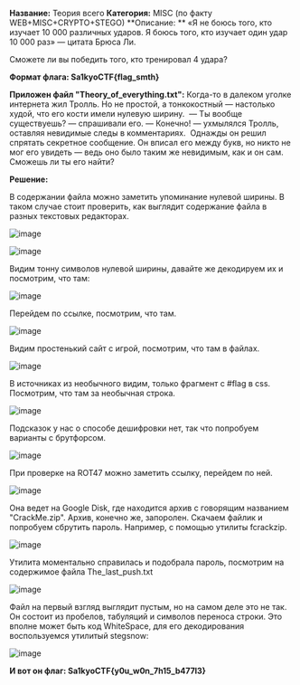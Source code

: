 **Название:** Теория всего
**Категория:** MISC (по факту WEB+MISC+CRYPTO+STEGO)
**Описание: **
«Я не боюсь того, кто изучает 10 000 различных ударов. Я боюсь того, кто изучает один удар 10 000 раз» — цитата Брюса Ли. 

Сможете ли вы победить того, кто тренировал 4 удара?

**Формат флага: Sa1kyoCTF{flag_smth}**

**Приложен файл "Theory_of_everything.txt":**
‌‬‍‍‬‌‬‌‌‬‍‍‬‌‬‌Когда‌‬‍‍‬‌‬‌‌‬‍‍‬‌‬‌‌‬‍‍‬‌‬‌‌‬‍‍‬‌‬‌‌‬‍‍‬‌‬‌‌‬‍‍‬‌‬‌‌‬‍‍‬‌‬‌‌‬‍‍‬‌‬‌‌‬‍‍‬‌‬‌‌‬‍‍‬‌‬‌-‌‬‍‍‬‌‬‌то‌‬‍‍‬‌‬‌‌‬‍‍‬‌‬‌‌‬‍‍‬‌‬‌‌‬‍‍‬‌‬‌‌‬‍‍‬‌‬‌‌‬‍‍‬‌‬‌‌‬‍‍‬‌‬‌‌‬‍‍‬‌‬‌ ‌‬‍‍‬‌‬‌‌‬‍‍‬‌‬‌‌‬‍‍‬‌‬‌‌‬‍‍‬‌‬‌‌‬‍‍‬‌‬‌‌‬‍‍‬‌‬‌в‌‬‍‍‬‌‬‌ ‌‬‍‍‬‌‬‌‌‬‍‍‬‌‬‌‌‬‍‍‬‌‬‌‌‬‍‍‬‌‬‌‌‬‍‍‬‌‬‌‌‬‍‍‬‌‬‌‌‬‍‍‬‌‬‌далеком ‌‬‍‍‬‌‬‌‌‬‍‍‬‌‬‌уголке‌‬‍‍‬‌‬‌‌‬‍‍‬‌‬‌‌‬‍‍‬‌‬‌‌‌‌‌‌‌‬‬‌‬‍‍‬‌‬‌‌‬‍‍‬‌‬‌‌‬‍‍‬‌‬‌‌‬‍‍‬‌‬‌‌‬‍‍‬‌‬‌‌‬‍‍‬‌‬‌‌‬‍‍‬‌‬‌ ‌‬‍‍‬‌‬‌‌‬‍‍‬‌‬‌‌‬‍‍‬‌‬‌интернета‌‬‍‍‬‌‬‌‌‬‍‍‬‌‬‌‌‬‍‍‬‌‌‌‌‬‍‍‬‌‌‌‌‬‍‍‬‌‌‌ жил‌‬‍‍‬‌‌‌‌‬‍‍‬‌‌‌‌‬‍‍‬‌‌‌ Тролль‌‬‍‍‬‌‌‌‌‬‍‍‬‌‌‌‌‬‍‍‬‌‌‌.‌‬‍‍‬‌‌‌‌‬‍‍‬‌‌‌‌‬‍‍‬‌‌‌ Но‌‬‍‍‬‌‌‌‌‬‍‍‬‌‌‌‌‬‍‍‬‌‌‌‌‬‍‍‬‌‌‌‌‬‍‍‬‌‌‌‌‬‍‍‬‌‌‌‌‬‍‍‬‌‌‌‌‬‍‍‬‌‬‌‌‬‍‍‬‌‬‌‌‬‍‍‬‌‬‌‌‬‍‍‬‌‬‌‌‬‍‍‬‌‬‌‌‬‍‍‬‌‬‌‌‬‍‍‬‌‬‌‌‬‍‍‬‌‬‌‌‬‍‍‬‌‬‌‌‌‌‌‌‌‬‬‌‬‍‍‬‌‬‌‌‬‍‍‬‌‬‌‌‬‍‍‬‌‬‌‌‬‍‍‬‌‬‌ ‌‬‍‍‬‌‬‌‌‬‍‍‬‌‌‌‌‬‍‍‬‌‌‌‌‬‍‍‬‍‌‍не‌‬‍‍‬‍‌‍‌‬‍‍‬‍‌‍‌‬‍‍‬‍‌‍‌‬‍‍‬‍‌‍‌‬‍‍‬‍‌‍‌‬‍‍‬‍‌‍‌‬‍‍‬‍‌‍‌‬‍‍‬‍‌‍‌‬‍‍‬‍‌‍‌‬‍‍‬‍‌‍‌‬‍‍‬‍‌‍‌‬‍‍‬‍‌‍‌‬‍‍‬‍‌‍ ‌‬‍‍‬‍‌‍простой‌‬‍‍‬‍‌‍‌‬‍‍‬‍‌‍‌‬‍‍‬‍‌‍‌‬‍‍‬‍‌‍‌‬‍‍‬‍‌‍‌‬‍‍‬‍‌‍‌‬‍‍‬‍‌‍‌‬‍‍‬‍‌‍‌‬‍‍‬‍‌‍‌‬‍‍‬‍‌‍‌‬‍‍‬‌‌‌‌‬‍‍‬‌‬‌,‌‬‍‍‬‌‬‌‌‬‍‍‬‌‬‌‌‬‍‍‬‌‬‌‌‬‍‍‬‌‬‌‌‬‍‍‬‌‬‌‌‬‍‍‬‌‬‌‌‌‌‌‌‌‬‬‌‬‍‍‬‌‬‌‌‬‍‍‬‌‬‌‌‬‍‍‬‌‬‌ а‌‬‍‍‬‌‬‌‌‬‍‍‬‍‌‍‌‬‍‍‬‍‌‍ ‌‬‍‍‬‍‌‍‌‬‍‍‬‍‌‍‌‬‍‍‬‍‌‍‌‬‍‍‬‍‌‍‌‬‍‍‬‍‌‍‌‬‍‍‬‍‌‍‌‬‍‍‬‍‌‍‌‬‍‍‬‍‌‍‌‬‍‍‬‍‌‍‌‬‍‍‬‍‌‍‌‬‍‍‬‍‌‍‌‬‍‍‬‍‌‍‌‬‍‍‬‍‌‍‌‬‍‍‬‍‌‍‌‬‍‍‬‍‌‍‌‬‍‍‬‍‌‍тонкокостный‌‬‍‍‬‍‌‍‌‬‍‍‬‍‌‍ ‌‬‍‍‬‍‌‍‌‬‍‍‬‍‌‍‌‬‍‍‬‍‌‍‌‬‍‍‬‍‌‍‌‬‍‍‬‍‌‍‌‬‍‍‬‍‌‍‌‬‍‍‬‍‌‍‌‬‍‍‬‍‌‍‌‬‍‍‬‍‌‍‌‬‍‍‬‍‌‍‌‬‍‍‬‌‬‌‌‬‍‍‬‌‬‌—‌‬‍‍‬‌‬‌‌‬‍‍‬‌‬‌‌‬‍‍‬‌‬‌‌‬‍‍‬‌‬‌‌‌‌‌‌‌‬‬‌‬‍‍‬‌‬‌‌‬‍‍‬‌‬‌‌‬‍‍‬‌‬‌‌‬‍‍‬‌‌‌‌‬‍‍‬‍‌‍‌‬‍‍‬‍‌‍‌‬‍‍‬‍‌‍‌‬‍‍‬‍‌‍ ‌‬‍‍‬‍‌‍‌‬‍‍‬‌‍‌‌‬‍‍‬‌‍‌настолько‌‬‍‍‬‌‍‌‌‬‍‍‬‍‌‍‌‬‍‍‬‍‌‍‌‬‍‍‬‍‌‍‌‬‍‍‬‍‌‍‌‬‍‍‬‍‌‍‌‬‍‍‬‍‌‍ ‌‬‍‍‬‍‌‍‌‬‍‍‬‍‌‍худой‌‬‍‍‬‌‍‌‌‬‍‍‬‌‍‌‌‬‍‍‬‌‌‌‌‬‍‍‬‌‬‌‌‬‍‍‬‌‬‌‌‬‍‍‬‌‬‌‌‬‍‍‬‌‍‌,‌‬‍‍‬‌‍‌‌‬‍‍‬‍‌‍‌‬‍‍‬‍‌‍‌‬‍‍‬‍‌‍‌‬‍‍‬‍‌‍‌‬‍‍‬‍‌‍‌‬‍‍‬‍‌‍‌‬‍‍‬‍‌‍‌‬‍‍‬‌‬‌‌‬‍‍‬‌‬‌‌‬‍‍‬‌‬‌‌‬‍‍‬‌‬‌ ‌‬‍‍‬‌‬‌‌‌‌‌‌‌‬‬‌‬‍‍‬‌‬‌‌‬‍‍‬‌‬‌‌‬‍‍‬‍‌‍‌‬‍‍‬‍‌‍‌‬‍‍‬‍‌‍‌‬‍‍‬‍‌‍‌‬‍‍‬‍‌‍‌‬‍‍‬‍‌‍‌‬‍‍‬‌‌‌‌‬‍‍‬‌‌‌что‌‬‍‍‬‌‌‌ ‌‬‍‍‬‌‬‌‌‬‍‍‬‌‬‌‌‬‍‍‬‌‬‌‌‬‍‍‬‌‍‌‌‬‍‍‬‌‍‌‌‬‍‍‬‍‌‍‌‬‍‍‬‍‌‍‌‬‍‍‬‍‌‍‌‬‍‍‬‌‬‌‌‬‍‍‬‌‍‌‌‬‍‍‬‌‍‌‌‬‍‍‬‌‬‌‌‬‍‍‬‌‌‌‌‬‍‍‬‌‬‌‌‬‍‍‬‌‌‌его кости‌‬‍‍‬‌‌‌‌‬‍‍‬‌‌‌‌‬‍‍‬‌‌‌‌‬‍‍‬‍‌‍‌‬‍‍‬‌‌‌‌‬‍‍‬‍‌‍‌‬‍‍‬‌‍‌‌‬‍‍‬‌‍‌‌‬‍‍‬‍‌‍‌‬‍‍‬‌‌‌‌‬‍‍‬‌‌‌‌‬‍‍‬‌‬‌‌‬‍‍‬‌‬‌ ‌‬‍‍‬‌‬‌‌‌‌‌‌‌‬‬имели‌‬‍‍‬‌‬‌‌‬‍‍‬‍‌‍‌‬‍‍‬‍‌‍‌‬‍‍‬‌‍‌‌‬‍‍‬‌‍‌ ‌‬‍‍‬‍‌‍‌‬‍‍‬‌‍‌‌‬‍‍‬‌‍‌‌‬‍‍‬‍‌‍‌‬‍‍‬‌‍‌‌‬‍‍‬‍‌‍нулевую‌‬‍‍‬‍‌‍‌‬‍‍‬‍‌‍‌‬‍‍‬‌‬‌‌‬‍‍‬‌‌‌‌‬‍‍‬‍‌‍‌‬‍‍‬‍‌‍‌‬‍‍‬‍‌‍‌‬‍‍‬‍‌‍‌‬‍‍‬‍‌‍‌‬‍‍‬‍‌‍ ‌‬‍‍‬‍‌‍‌‬‍‍‬‍‌‍‌‬‍‍‬‍‌‍‌‬‍‍‬‍‌‍‌‬‍‍‬‌‌‌‌‬‍‍‬‌‍‌‌‬‍‍‬‌‍‌‌‬‍‍‬‌‍‌‌‬‍‍‬‌‬‌‌‬‍‍‬‌‌‌‌‬‍‍‬‌‌‌‌‬‍‍‬‌‍‌‌‬‍‍‬‍‌‍‌‬‍‍‬‌‌‌‌‬‍‍‬‌‬‌‌‬‍‍‬‍‌‍‌‬‍‍‬‍‌‍‌‬‍‍‬‌‌‌‌‬‍‍‬‌‬‌‌‌‌‌‌‌‬‬‌‬‍‍‬‌‬‌‌‬‍‍‬‍‌‍‌‬‍‍‬‍‌‍‌‬‍‍‬‍‌‍‌‬‍‍‬‍‌‍‌‬‍‍‬‌‍‌‌‬‍‍‬‍‌‍‌‬‍‍‬‌‌‌‌‬‍‍‬‌‌‌‌‬‍‍‬‍‌‍‌‬‍‍‬‍‌‍‌‬‍‍‬‌‍‌‌‬‍‍‬‌‬‌ширину‌‬‍‍‬‌‌‌‌‬‍‍‬‍‌‍‌‬‍‍‬‍‌‍.‌‬‍‍‬‍‌‍‌‬‍‍‬‍‌‍‌‬‍‍‬‍‌‍‌‬‍‍‬‍‌‍‌‬‍‍‬‌‍‌‌‬‍‍‬‌‍‌‌‬‍‍‬‍‌‍
‌‬‍‍‬‍‌‍‌‬‍‍‬‍‌‍‌‬‍‍‬‍‌‍
‌‬‍‍‬‍‌‍‌‬‍‍‬‍‌‍‌‬‍‍‬‍‌‍—‌‬‍‍‬‌‍‌‌‬‍‍‬‌‍‌‌‬‍‍‬‌‌‌‌‬‍‍‬‌‬‌‌‬‍‍‬‌‬‌‌‬‍‍‬‌‍‌‌‬‍‍‬‍‌‍‌‬‍‍‬‌‬‌‌‬‍‍‬‍‌‍‌‬‍‍‬‍‌‍‌‬‍‍‬‌‬‌‌‌‌‌‌‌‬‬ ‌‬‍‍‬‌‬‌Ты‌‬‍‍‬‌‬‌ вообще‌‬‍‍‬‍‌‍‌‬‍‍‬‍‌‍ ‌‬‍‍‬‍‌‍существуешь‌‬‍‍‬‌‬‌?‌‬‍‍‬‌‬‌‌‬‍‍‬‍‌‍‌‬‍‍‬‍‌‍‌‬‍‍‬‍‌‍‌‬‍‍‬‌‌‌‌‬‍‍‬‌‌‌‌‬‍‍‬‌‬‌‌‬‍‍‬‌‍‌ ‌‬‍‍‬‍‌‍‌‬‍‍‬‍‌‍‌‬‍‍‬‍‌‍‌‬‍‍‬‌‌‌—‌‬‍‍‬‌‌‌ ‌‬‍‍‬‌‌‌‌‬‍‍‬‌‍‌‌‬‍‍‬‌‌‌‌‬‍‍‬‍‌‍‌‬‍‍‬‌‍‌‌‬‍‍‬‌‍‌спрашивали‌‬‍‍‬‌‍‌‌‬‍‍‬‌‬‌ ‌‬‍‍‬‌‬‌‌‬‍‍‬‌‬‌‌‬‍‍‬‌‌‌‌‬‍‍‬‍‌‍‌‬‍‍‬‌‍‌‌‬‍‍‬‌‬‌‌‬‍‍‬‍‌‍‌‬‍‍‬‍‌‍‌‬‍‍‬‍‌‍‌‬‍‍‬‌‌‌его‌‬‍‍‬‍‌‍‌‬‍‍‬‌‍‌‌‬‍‍‬‌‬‌‌‌‌‌‌‌‬‬‌‬‍‍‬‌‬‌.
‌‬‍‍‬‌‬‌—‌‬‍‍‬‌‍‌‌‬‍‍‬‍‌‍ ‌‬‍‍‬‌‬‌‌‬‍‍‬‌‬‌‌‬‍‍‬‌‌‌‌‬‍‍‬‌‬‌‌‬‍‍‬‌‌‌‌‬‍‍‬‌‍‌‌‬‍‍‬‌‍‌‌‬‍‍‬‌‍‌‌‬‍‍‬‌‍‌‌‬‍‍‬‌‍‌‌‬‍‍‬‌‬‌‌‬‍‍‬‌‍‌‌‬‍‍‬‌‍‌‌‬‍‍‬‌‍‌‌‬‍‍‬‌‍‌‌‬‍‍‬‌‍‌‌‬‍‍‬‌‌‌Конечно‌‬‍‍‬‌‌‌‌‬‍‍‬‌‬‌‌‬‍‍‬‌‌‌‌‬‍‍‬‍‌‍‌‬‍‍‬‍‌‍‌‬‍‍‬‌‍‌‌‬‍‍‬‌‬‌‌‬‍‍‬‌‬‌‌‬‍‍‬‌‬‌‌‬‍‍‬‌‌‌‌‬‍‍‬‌‬‌!‌‬‍‍‬‌‌‌ ‌‬‍‍‬‍‌‍‌‬‍‍‬‍‌‍‌‬‍‍‬‍‌‍‌‬‍‍‬‌‍‌‌‬‍‍‬‌‍‌‌‬‍‍‬‌‬‌‌‬‍‍‬‌‬‌‌‌‌‌‌‌‬‬‌‬‍‍‬‌‬‌‌‬‍‍‬‌‬‌‌‬‍‍‬‌‬‌‌‬‍‍‬‍‌‍‌‬‍‍‬‌‬‌‌‬‍‍‬‌‬‌‌‬‍‍‬‌‬‌‌‬‍‍‬‌‬‌—‌‬‍‍‬‌‍‌ ухмылялся ‌‬‍‍‬‌‬‌‌‬‍‍‬‌‍‌Тролль‌‬‍‍‬‍‌‍‌‬‍‍‬‍‌‍‌‬‍‍‬‌‬‌,‌‬‍‍‬‍‌‍ ‌‬‍‍‬‍‌‍‌‬‍‍‬‌‍‌‌‬‍‍‬‌‬‌‌‬‍‍‬‍‌‍‌‬‍‍‬‍‌‍‌‬‍‍‬‌‍‌‌‬‍‍‬‌‍‌‌‬‍‍‬‌‬‌‌‬‍‍‬‌‬‌‌‬‍‍‬‌‬‌оставляя‌‬‍‍‬‌‌‌‌‬‍‍‬‌‌‌‌‬‍‍‬‌‌‌ ‌‬‍‍‬‌‬‌‌‬‍‍‬‌‍‌‌‬‍‍‬‌‌‌‌‬‍‍‬‍‌‍‌‬‍‍‬‍‌‍‌‬‍‍‬‍‌‍‌‬‍‍‬‍‌‍‌‬‍‍‬‌‍‌невидимые‌‬‍‍‬‌‬‌‌‬‍‍‬‌‬‌‌‬‍‍‬‌‬‌‌‬‍‍‬‌‬‌‌‌‌‌‌‌‬‬‌‬‍‍‬‌‬‌‌‬‍‍‬‌‬‌‌‬‍‍‬‌‬‌‌‬‍‍‬‍‌‍ ‌‬‍‍‬‌‌‌‌‬‍‍‬‌‬‌‌‬‍‍‬‌‬‌‌‬‍‍‬‌‬‌‌‬‍‍‬‌‬‌‌‬‍‍‬‌‬‌‌‬‍‍‬‌‬‌‌‬‍‍‬‌‬‌‌‬‍‍‬‌‬‌‌‬‍‍‬‌‬‌следы‌‬‍‍‬‌‬‌‌‬‍‍‬‌‬‌‌‬‍‍‬‌‬‌‌‬‍‍‬‌‬‌‌‬‍‍‬‌‬‌‌‬‍‍‬‌‌‌‌‬‍‍‬‌‌‌‌‬‍‍‬‌‌‌‌‬‍‍‬‌‌‌‌‬‍‍‬‌‬‌‌‬‍‍‬‍‌‍‌‬‍‍‬‍‌‍‌‬‍‍‬‍‌‍‌‬‍‍‬‌‍‌‌‬‍‍‬‌‌‌ ‌‬‍‍‬‌‌‌‌‬‍‍‬‍‌‍‌‬‍‍‬‍‌‍‌‬‍‍‬‍‌‍‌‬‍‍‬‍‌‍‌‬‍‍‬‌‍‌‌‬‍‍‬‌‬‌‌‬‍‍‬‌‬‌‌‬‍‍‬‌‬‌‌‬‍‍‬‌‬‌‌‬‍‍‬‌‬‌‌‌‌‌‌‌‬‬‌‬‍‍‬‌‬‌‌‬‍‍‬‌‬‌‌‬‍‍‬‌‬‌‌‬‍‍‬‍‌‍‌‬‍‍‬‍‌‍в‌‬‍‍‬‌‬‌‌‬‍‍‬‌‬‌‌‬‍‍‬‌‌‌ комментариях‌‬‍‍‬‌‬‌‌‬‍‍‬‌‌‌‌‬‍‍‬‌‬‌‌‬‍‍‬‌‬‌‌‬‍‍‬‌‌‌‌‬‍‍‬‌‬‌‌‬‍‍‬‌‌‌‌‬‍‍‬‍‌‍‌‬‍‍‬‍‌‍‌‬‍‍‬‌‌‌‌‬‍‍‬‌‬‌‌‬‍‍‬‍‌‍‌‬‍‍‬‍‌‍‌‬‍‍‬‍‌‍‌‬‍‍‬‍‌‍‌‬‍‍‬‌‬‌‌‬‍‍‬‌‍‌‌‬‍‍‬‌‬‌‌‬‍‍‬‌‌‌‌‬‍‍‬‍‌‍‌‬‍‍‬‍‌‍‌‬‍‍‬‍‌‍‌‬‍‍‬‍‌‍‌‬‍‍‬‍‌‍.
‌‬‍‍‬‌‍‌‌‬‍‍‬‌‬‌‌‬‍‍‬‌‬‌‌‬‍‍‬‌‬‌
‌‬‍‍‬‌‬‌‌‬‍‍‬‌‬‌‌‬‍‍‬‌‬‌Однажды‌‬‍‍‬‌‬‌‌‌‌‌‌‌‬‬‌‬‍‍‬‌‬‌ ‌‬‍‍‬‌‬‌‌‬‍‍‬‌‬‌‌‬‍‍‬‍‌‍‌‬‍‍‬‍‌‍‌‬‍‍‬‍‌‍‌‬‍‍‬‍‌‍‌‬‍‍‬‌‌‌‌‬‍‍‬‌‌‌‌‬‍‍‬‌‌‌‌‬‍‍‬‌‬‌‌‬‍‍‬‌‬‌‌‬‍‍‬‌‍‌‌‬‍‍‬‌‬‌‌‬‍‍‬‌‬‌‌‬‍‍‬‌‍‌‌‬‍‍‬‌‍‌‌‬‍‍‬‌‬‌‌‬‍‍‬‌‬‌‌‬‍‍‬‌‌‌‌‬‍‍‬‌‌‌‌‬‍‍‬‌‌‌‌‬‍‍‬‌‌‌‌‬‍‍‬‌‌‌‌‬‍‍‬‍‌‍‌‬‍‍‬‍‌‍‌‬‍‍‬‍‌‍‌‬‍‍‬‍‌‍‌‬‍‍‬‍‌‍он‌‬‍‍‬‌‍‌‌‬‍‍‬‌‍‌‌‬‍‍‬‌‬‌‌‬‍‍‬‌‬‌‌‬‍‍‬‌‬‌‌‬‍‍‬‌‬‌‌‬‍‍‬‌‬‌‌‬‍‍‬‌‬‌‌‬‍‍‬‌‬‌ ‌‬‍‍‬‌‬‌‌‬‍‍‬‌‬‌‌‌‌‌‌‌‬‬‌‬‍‍‬‌‬‌‌‬‍‍‬‌‬‌‌‬‍‍‬‌‌‌‌‬‍‍‬‍‌‍‌‬‍‍‬‍‌‍‌‬‍‍‬‍‌‍‌‬‍‍‬‍‌‍‌‬‍‍‬‍‌‍‌‬‍‍‬‍‌‍решил ‌‬‍‍‬‍‌‍‌‬‍‍‬‍‌‍‌‬‍‍‬‍‌‍‌‬‍‍‬‍‌‍‌‬‍‍‬‍‌‍‌‬‍‍‬‍‌‍спрятать‌‬‍‍‬‍‌‍ ‌‬‍‍‬‍‌‍‌‬‍‍‬‍‌‍‌‬‍‍‬‍‌‍секретное ‌‬‍‍‬‍‌‍‌‬‍‍‬‍‌‍сообщение‌‬‍‍‬‍‌‍‌‬‍‍‬‍‌‍‌‬‍‍‬‍‌‍‌‬‍‍‬‍‌‍‌‬‍‍‬‌‍‌‌‬‍‍‬‌‍‌‌‬‍‍‬‌‍‌.‌‬‍‍‬‌‬‌‌‬‍‍‬‌‬‌‌‬‍‍‬‌‬‌‌‬‍‍‬‌‬‌ ‌‬‍‍‬‌‬‌‌‬‍‍‬‌‬‌Он‌‬‍‍‬‌‬‌‌‬‍‍‬‌‬‌‌‬‍‍‬‌‬‌‌‬‍‍‬‌‬‌‌‬‍‍‬‌‬‌‌‬‍‍‬‌‬‌ ‌‌‌‌‌‌‬‬вписал‌‬‍‍‬‌‬‌ ‌‬‍‍‬‌‬‌‌‬‍‍‬‌‍‌‌‬‍‍‬‍‌‍‌‬‍‍‬‍‌‍‌‬‍‍‬‍‌‍‌‬‍‍‬‍‌‍‌‬‍‍‬‍‌‍‌‬‍‍‬‍‌‍его‌‬‍‍‬‍‌‍ ‌‬‍‍‬‍‌‍‌‬‍‍‬‍‌‍между‌‬‍‍‬‍‌‍‌‬‍‍‬‍‌‍‌‬‍‍‬‍‌‍‌‬‍‍‬‍‌‍‌‬‍‍‬‍‌‍‌‬‍‍‬‍‌‍‌‬‍‍‬‍‌‍ ‌‬‍‍‬‍‌‍‌‬‍‍‬‍‌‍‌‬‍‍‬‌‍‌‌‬‍‍‬‌‍‌‌‬‍‍‬‌‬‌‌‬‍‍‬‌‬‌букв‌‬‍‍‬‌‬‌‌‬‍‍‬‌‬‌‌‬‍‍‬‌‬‌‌‬‍‍‬‌‬‌‌‬‍‍‬‌‬‌‌‬‍‍‬‌‬‌‌‬‍‍‬‌‬‌‌‬‍‍‬‌‬‌‌‬‍‍‬‌‬‌,‌‬‍‍‬‌‬‌‌‬‍‍‬‌‬‌‌‬‍‍‬‌‬‌‌‬‍‍‬‌‬‌‌‬‍‍‬‌‬‌‌‬‍‍‬‌‬‌‌‌‌‌‌‌‬‬ но‌‬‍‍‬‌‬‌‌‬‍‍‬‌‬‌‌‬‍‍‬‌‬‌‌‬‍‍‬‌‬‌ ‌‬‍‍‬‌‍‌‌‬‍‍‬‍‌‍‌‬‍‍‬‍‌‍‌‬‍‍‬‍‌‍‌‬‍‍‬‍‌‍‌‬‍‍‬‍‌‍‌‬‍‍‬‍‌‍‌‬‍‍‬‍‌‍‌‬‍‍‬‍‌‍‌‬‍‍‬‍‌‍никто‌‬‍‍‬‌‍‌‌‬‍‍‬‌‍‌‌‬‍‍‬‌‍‌‌‬‍‍‬‌‍‌‌‬‍‍‬‌‍‌‌‬‍‍‬‌‬‌‌‬‍‍‬‌‬‌‌‬‍‍‬‌‬‌‌‬‍‍‬‌‬‌‌‬‍‍‬‌‬‌‌‬‍‍‬‌‬‌ не‌‬‍‍‬‌‬‌‌‬‍‍‬‌‬‌‌‬‍‍‬‌‬‌‌‬‍‍‬‌‬‌ ‌‬‍‍‬‌‬‌‌‬‍‍‬‌‬‌‌‬‍‍‬‌‬‌‌‬‍‍‬‌‬‌‌‬‍‍‬‌‬‌мог‌‬‍‍‬‌‬‌‌‬‍‍‬‌‬‌ ‌‬‍‍‬‌‬‌‌‬‍‍‬‌‬‌‌‬‍‍‬‌‬‌‌‬‍‍‬‌‬‌его‌‌‌‌‌‌‬‬‌‬‍‍‬‌‬‌‌‬‍‍‬‌‬‌ ‌‬‍‍‬‌‬‌увидеть‌‬‍‍‬‌‬‌‌‬‍‍‬‌‬‌‌‬‍‍‬‌‬‌‌‬‍‍‬‌‬‌‌‬‍‍‬‌‬‌ ‌‬‍‍‬‌‬‌‌‬‍‍‬‌‬‌‌‬‍‍‬‌‬‌‌‬‍‍‬‌‬‌—‌‬‍‍‬‌‬‌‌‬‍‍‬‌‬‌‌‬‍‍‬‌‬‌‌‬‍‍‬‌‬‌‌‬‍‍‬‌‬‌‌‬‍‍‬‌‬‌‌‬‍‍‬‌‬‌‌‬‍‍‬‌‬‌‌‬‍‍‬‌‬‌ ‌‬‍‍‬‌‬‌ведь‌‬‍‍‬‌‬‌‌‬‍‍‬‌‬‌‌‬‍‍‬‌‬‌‌‬‍‍‬‌‬‌ ‌‬‍‍‬‌‬‌‌‬‍‍‬‌‬‌‌‬‍‍‬‌‬‌‌‬‍‍‬‌‬‌‌‬‍‍‬‌‬‌‌‬‍‍‬‌‬‌оно ‌‬‍‍‬‌‬‌‌‬‍‍‬‌‬‌было‌‬‍‍‬‌‬‌‌‬‍‍‬‌‬‌‌‬‍‍‬‌‬‌ таким‌‬‍‍‬‌‬‌ ‌‬‍‍‬‌‬‌же‌‬‍‍‬‌‬‌ невидимым‌‌‌‌‌‌‬‬‌‌‌‌‌‌‬‬‌‌‍‌‌‬‍‍‌‌‍‌‌﻿‌‌‌‌‌‌‌‬﻿‌‌‌‌‌‌‬‌‌‌‌‍‌‍‌‌‬‌‌‍‌‍‌‬﻿‌‌‌‌‌‬‌‌‌‌‍‌‌﻿﻿‍‌‌‍‌‌﻿‌‌‌‌‍‌‍‌‬‌‌‌‍‌‌﻿‍‍,‌‌‍‌‌﻿‬﻿‌‌‌‌‌‬‌‌‌‌‍‌‌﻿﻿‌‌‌‍‌‌﻿‍‍ ‌‌‍‌‌﻿﻿‍‌‌‍‌‍‌﻿﻿‌‌‌‌‌‬﻿‬‌‌‌‌‌‬‌‌‌‌‍‌‌‍‍﻿‌‌‍‌‌﻿‌‌‌‌‌‌‌‬‌‌‌‌‍‌‍‌﻿‍‌‌‍‌‍‌‌‬как ‌‌‍‌‌﻿﻿‬и‌‌‌‌‌‬‌‌‌‌‍‌‍‌﻿﻿‌‌‌‌‌‬‌‌‌‌‍‌‍‌‌﻿ ‌‌‍‌‌﻿‬‬‌‌‍‌‌﻿‌‌‌‌‍‌‌﻿‍‬он‌‌‍‌‍‌‌﻿‌‌‌‌‌‬‌‌‌‌‍‌‍‌‌‬‌‌‍‌‌﻿‍‍ ‌‌‍‌‌﻿‌‍‌‌‍‌‌﻿‍‍сам‌‌‌‌‌‬‌‌‌‌‍‌‌﻿﻿﻿‌‌‍‌‍‌‌﻿‌‌‍‌‍‌‌‬‌‌‍‌‍‌﻿‌‌‌‌‌‌‬‌‌‌‌‍‌‌﻿‍‌‌‌‍‌‌﻿‌‌‌‌‍‌‌﻿‬﻿.‌‌‍‌‍‌﻿‌‌‌‍‌‍‌‬‌‌‌‍‌‌﻿‍‍‌‌‌‌‌﻿‬‬‌‌‌‌‌‌‬‬‌‌‌‌‍‬‬‌‌‌‌‌‍﻿‍‌
‌‌‌‌‍﻿‍‌‌‌‌‌‍﻿‌‌‌‌‌‌‍﻿‌﻿
‌‌‌‌‌﻿‬‬Сможешь‌‌‌‌‌‬﻿﻿‌‌‌‌‌‬﻿﻿‌‌‌‌‍﻿‌﻿‌‌‌‌‍‬‌‍ ‌‌‌‌‍‬‬‍‌‌‌‌‍‬‬﻿ли ‌‌‌‌‍﻿‬‍‌‌‌‌‍‬﻿﻿‌‌‌‌‍‬﻿﻿‌‌‌‌‍﻿‍‍‌‌‌‌‍﻿‍‌‌‌‌‌‍﻿‌﻿‌‌‌‌‍‬‬‍‌‌‌‌‍‬‍‌‌‌‌‌‍‬‍‍‌‌‌‌‍﻿‌‬‌‌‌‌‌‬﻿‬‌‌‌‌‍‬‍﻿‌‌‌‌‍‬‬‍‌‌‌‌‍﻿‍‌‌‌‌‌‍‬‬‌‌‌‌‌‍﻿‍‍‌‌‌‌‍‬‌‬‌‌‌‌‌‬﻿‬ты‌‌‌‌‍‬‬‍‌‌‌‌‍‬﻿﻿‌‌‌‌‌‬﻿﻿‌‌‌‌‍‌‌﻿‌‌‌‌‍‍‍‌‌‌‌‌‍‌‍‬ ‌‌‌‌‍‍﻿﻿‌‌‌‌‍‍‍‌‌‌‌‌‍‌‍‍‌‌‌‌‍‍‌﻿‌‌‌‌‍‍‍‌‌‌‌‌‌‬﻿﻿‌‌‌‌‍‍‌‌‌‌‌‌‍﻿‌‬‌‌‌‌‍‬﻿﻿‌‌‌‌‍‬‬‬‌‌‌‌‍‬‍‍‌‌‌‌‍‬‌﻿‌‌‌‌‍﻿‍‌‌‌‌‌‍‍﻿﻿‌‌‌‌‍‍‌‬‌‌‌‌‍‌﻿‍‌‌‌‌‍‍‌‬его ‌‌‌‌‌‬﻿﻿найти?

**Решение:**

В содержании файла можно заметить упоминание нулевой ширины. В таком случае стоит проверить, как выглядит содержание файла в разных текстовых редакторах.

![image](https://github.com/user-attachments/assets/d90b073d-6570-4cbc-885d-acda8ff53910)

![image](https://github.com/user-attachments/assets/2d3be80f-e2c0-424a-b4df-2c3f13fc6575)

Видим тонну символов нулевой ширины, давайте же декодируем их и посмотрим, что там:

![image](https://github.com/user-attachments/assets/c1103ed7-4fc8-41ae-bf8b-3479088658b3)

Перейдем по ссылке, посмотрим, что там.

![image](https://github.com/user-attachments/assets/bcc98521-6209-4346-9be2-16ff0c1539e0)

Видим простенький сайт с игрой, посмотрим, что там в файлах.

![image](https://github.com/user-attachments/assets/51545ef9-6ff4-4ab8-bb40-791a017b11ea)

В источниках из необычного видим, только фрагмент с #flag в css. Посмотрим, что там за необычная строка.

![image](https://github.com/user-attachments/assets/108db3f7-0934-4559-9fb3-8202ec1a702f)

Подсказок у нас о способе дешифровки нет, так что попробуем варианты с брутфорсом.

![image](https://github.com/user-attachments/assets/b591625b-8a31-48dc-acb2-427319225bee)

При проверке на ROT47 можно заметить ссылку, перейдем по ней.

![image](https://github.com/user-attachments/assets/f9733de2-027d-486e-81c4-853d2f391e16)

Она ведет на Google Disk, где находится архив с говорящим названием "CrackMe.zip". Архив, конечно же, запоролен.
Скачаем файлик и попробуем сбрутить пароль. Например, с помощью утилиты fcrackzip.

![image](https://github.com/user-attachments/assets/6e4c40bc-83b5-4063-aaa9-fbadc096b01c)

Утилита моментально справилась и подобрала пароль, посмотрим на содержимое файла The_last_push.txt

![image](https://github.com/user-attachments/assets/b53f7d37-a772-4602-b3da-688ac21da41d)

Файл на первый взгляд выглядит пустым, но на самом деле это не так. Он состоит из пробелов, табуляций и символов переноса строки. Это вполне может быть код WhiteSpace, для его декодирования воспользуемся утилитый stegsnow:

![image](https://github.com/user-attachments/assets/d084eedb-668e-4b3f-baee-de3848735416)

**И вот он флаг: Sa1kyoCTF{y0u_w0n_7h15_b477l3}**
